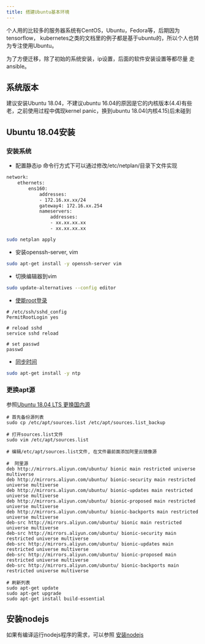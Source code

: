 ```yaml
---
title: 搭建Ubuntu基本环境
---
```


个人用的比较多的服务器系统有CentOS，Ubuntu，Fedora等，后期因为tensorflow，
kubernetes之类的文档里的例子都是基于ubuntu的，所以个人也转为专注使用Ubuntu。

为了方便迁移，除了初始的系统安装，ip设置，后面的软件安装设置等都尽量
走ansible。

## 系统版本

建议安装Ubuntu 18.04，不建议ubuntu 16.04的原因是它的内核版本(4.4)有些老，之前使用过程中偶现kernel panic，换到ubuntu 18.04(内核4.15)后未碰到

## Ubuntu 18.04安装

### 安装系统
+ 配置静态ip
命令行方式下可以通过修改/etc/netplan/目录下文件实现
```bash
network:
    ethernets:
        ens160:
            addresses:
            - 172.16.xx.xx/24
            gateway4: 172.16.xx.254
            nameservers:
                addresses:
                - xx.xx.xx.xx
                - xx.xx.xx.xx

sudo netplan apply
```
+ 安装openssh-server, vim
```bash
sudo apt-get install -y openssh-server vim
```
+ 切换编辑器到vim
```bash
sudo update-alternatives --config editor
```
+  [使能root登录](https://askubuntu.com/questions/469143/how-to-enable-ssh-root-access-on-ubuntu-14-04)
```
# /etc/ssh/sshd_config
PermitRootLogin yes

# reload sshd
service sshd reload

# set passwd
passwd
```
+ [同步时间](https://vitux.com/how-to-install-ntp-server-and-client-on-ubuntu/)
```bash
sudo apt-get install -y ntp
```

### 更换apt源
参照[Ubuntu 18.04 LTS 更换国内源](https://zhuanlan.zhihu.com/p/61228593)

```
# 首先备份源列表
sudo cp /etc/apt/sources.list /etc/apt/sources.list_backup

# 打开sources.list文件
sudo vim /etc/apt/sources.list

# 编辑/etc/apt/sources.list文件, 在文件最前面添加阿里云镜像源

#  阿里源
deb http://mirrors.aliyun.com/ubuntu/ bionic main restricted universe multiverse
deb http://mirrors.aliyun.com/ubuntu/ bionic-security main restricted universe multiverse
deb http://mirrors.aliyun.com/ubuntu/ bionic-updates main restricted universe multiverse
deb http://mirrors.aliyun.com/ubuntu/ bionic-proposed main restricted universe multiverse
deb http://mirrors.aliyun.com/ubuntu/ bionic-backports main restricted universe multiverse
deb-src http://mirrors.aliyun.com/ubuntu/ bionic main restricted universe multiverse
deb-src http://mirrors.aliyun.com/ubuntu/ bionic-security main restricted universe multiverse
deb-src http://mirrors.aliyun.com/ubuntu/ bionic-updates main restricted universe multiverse
deb-src http://mirrors.aliyun.com/ubuntu/ bionic-proposed main restricted universe multiverse
deb-src http://mirrors.aliyun.com/ubuntu/ bionic-backports main restricted universe multiverse

# 刷新列表
sudo apt-get update
sudo apt-get upgrade
sudo apt-get install build-essential
```

## 安装nodejs
如果有编译运行nodejs程序的需求，可以参照
[安装nodejs](../../frontend/common/setup-env#安装nodejs)
